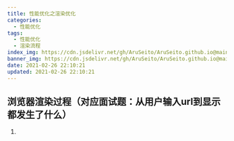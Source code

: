 ```yaml
---
title: 性能优化之渲染优化
categories:
  - 性能优化
tags:
  - 性能优化
  - 渲染流程
index_img: https://cdn.jsdelivr.net/gh/AruSeito/AruSeito.github.io@main/source/img/banner/bg4.jpg
banner_img: https://cdn.jsdelivr.net/gh/AruSeito/AruSeito.github.io@main/source/img/banner/bg4.jpg
date: 2021-02-26 22:10:21
updated: 2021-02-26 22:10:21
---
```


## 浏览器渲染过程（对应面试题：从用户输入url到显示都发生了什么）

1. 